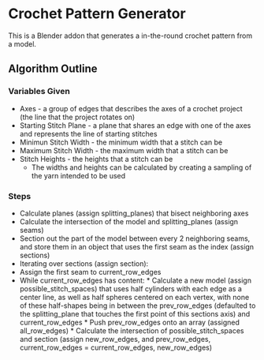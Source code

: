 # Crochet Pattern Generator
This is a Blender addon that generates a in-the-round crochet pattern from a model.

## Algorithm Outline

### Variables Given

* Axes - a group of edges that describes the axes of a crochet project (the line that the project rotates on)
* Starting Stitch Plane - a plane that shares an edge with one of the axes and represents the line of starting stitches
* Minimun Stitch Width - the minimum width that a stitch can be
* Maximum Stitch Width - the maximum width that a stitch can be
* Stitch Heights - the heights that a stitch can be
  *  The widths and heights can be calculated by creating a sampling of the yarn intended to be used

### Steps

  * Calculate planes (assign splitting_planes) that bisect neighboring axes
  * Calculate the intersection of the model and splitting_planes (assign seams)
  * Section out the part of the model between every 2 neighboring seams, and store them in an object that uses the first seam as the index (assign sections)
  * Iterating over sections (assign section):
   * Assign the first seam to current_row_edges
   * While current_row_edges has content:
    * Calculate a new model (assign possible_stitch_spaces) that uses half cylinders with each edge as a center line, as well as half spheres centered on each vertex, with none of these half-shapes being in between the prev_row_edges (defaulted to the splitting_plane that touches the first point of this sections axis) and current_row_edges
    * Push prev_row_edges onto an array (assigned all_row_edges)
    * Calculate the intersection of possible_stitch_spaces and section (assign new_row_edges, and prev_row_edges, current_row_edges = current_row_edges, new_row_edges)

